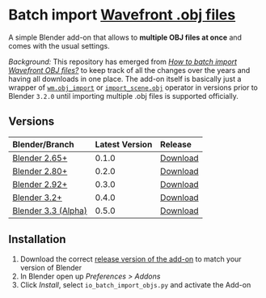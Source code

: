 # Batch import [Wavefront .obj files](https://en.wikipedia.org/wiki/Wavefront_.obj_file)

A simple Blender add-on that allows to **multiple OBJ files at once** and comes with the usual settings. 

*Background:* This repository has emerged from [*How to batch import Wavefront OBJ files?*](https://blender.stackexchange.com/q/5064) to keep track of all the changes over the years and having all downloads in one place. The add-on itself is basically just a wrapper of [`wm.obj_import`](https://docs.blender.org/api/current/bpy.ops.wm.html?highlight=obj_import#bpy.ops.wm.obj_import) or [`import_scene.obj`](https://docs.blender.org/api/blender_python_api_2_74_5/bpy.ops.import_scene.html?highlight=import_scene.obj#bpy.ops.import_scene.obj) operator in versions prior to Blender `3.2.0` until importing multiple .obj files is supported officially.

## Versions

| Blender/Branch | Latest Version | Release | 
| :------ | :--- | :------ |
| [Blender 2.65+](../../tree/Blender-2.65+)      | 0.1.0 | [Download](../../releases/download/v0.1.0/io_batch_import_objs.py) |
| [Blender 2.80+](../../tree/Blender-2.80+)      | 0.2.0 | [Download](../../releases/download/v0.2.0/io_batch_import_objs.py) |
| [Blender 2.92+](../../tree/Blender-2.92+)      | 0.3.0 | [Download](../../releases/download/v0.3.0/io_batch_import_objs.py) |
| [Blender 3.2+](../../tree/Blender-3.2+)        | 0.4.0 | [Download](../../releases/download/v0.4.0/io_batch_import_objs.py) |
| [Blender 3.3 (Alpha)](../../tree/Blender-3.3+) | 0.5.0 | [Download](../../releases/download/v0.5.0/io_batch_import_objs.py) |

<!-- [All Releases](../../releases/) -->

## Installation

1. Download the correct [release version of the add-on](#Versions) to match your version of Blender
1. In Blender open up *Preferences > Addons*
1. Click *Install*, select `io_batch_import_objs.py` and activate the Add-on
